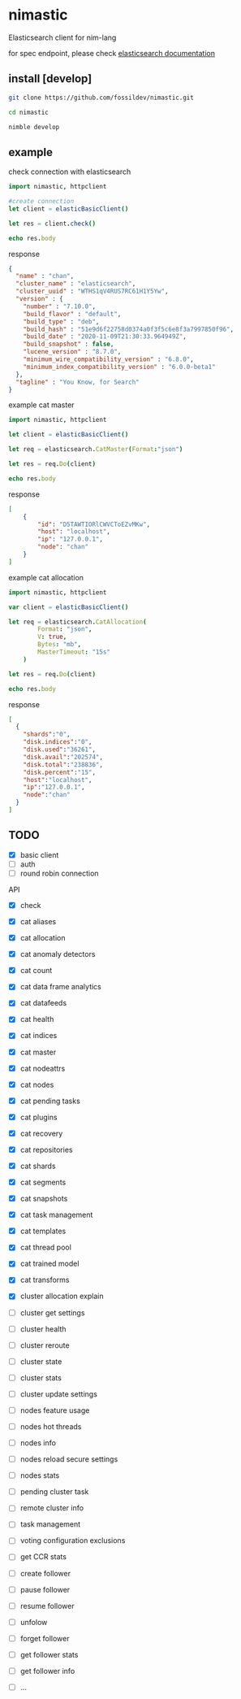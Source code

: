 # nimastic

Elasticsearch client for nim-lang

for spec endpoint, please check [elasticsearch documentation](https://www.elastic.co/guide/en/elasticsearch/reference/current/rest-apis.html)


## install [develop]

``` bash
git clone https://github.com/fossildev/nimastic.git

cd nimastic

nimble develop
```

## example


check connection with elasticsearch

``` nim
import nimastic, httpclient

#create connection
let client = elasticBasicClient()

let res = client.check()

echo res.body
```

 response 

``` json
{
  "name" : "chan",
  "cluster_name" : "elasticsearch",
  "cluster_uuid" : "WTHS1qV4RUS7RC61H1Y5Yw",
  "version" : {
    "number" : "7.10.0",
    "build_flavor" : "default",
    "build_type" : "deb",
    "build_hash" : "51e9d6f22758d0374a0f3f5c6e8f3a7997850f96",
    "build_date" : "2020-11-09T21:30:33.964949Z",
    "build_snapshot" : false,
    "lucene_version" : "8.7.0",
    "minimum_wire_compatibility_version" : "6.8.0",
    "minimum_index_compatibility_version" : "6.0.0-beta1"
  },
  "tagline" : "You Know, for Search"
}
```


example cat master

``` nim
import nimastic, httpclient

let client = elasticBasicClient()

let req = elasticsearch.CatMaster(Format:"json")

let res = req.Do(client)

echo res.body
```


response

``` json
[
    {
        "id": "D5TAWTIORlCWVCToEZvMKw",
        "host": "localhost",
        "ip": "127.0.0.1",
        "node": "chan"
    }
]
```

example cat allocation

``` nim
import nimastic, httpclient

var client = elasticBasicClient()

let req = elasticsearch.CatAllocation(
        Format: "json",
        V: true,
        Bytes: "mb",
        MasterTimeout: "15s"
    )

let res = req.Do(client)

echo res.body
```

response 

``` json
[
  {
    "shards":"0",
    "disk.indices":"0",
    "disk.used":"36261",
    "disk.avail":"202574",
    "disk.total":"238836",
    "disk.percent":"15",
    "host":"localhost",
    "ip":"127.0.0.1",
    "node":"chan"
  }
]
```





## TODO

- [x] basic client
- [ ] auth
- [ ] round robin connection

API

- [x] check
- [x] cat aliases
- [x] cat allocation
- [x] cat anomaly detectors
- [x] cat count
- [x] cat data frame analytics
- [x] cat datafeeds
- [x] cat health
- [x] cat indices
- [x] cat master
- [x] cat nodeattrs
- [x] cat nodes
- [x] cat pending tasks
- [x] cat plugins
- [x] cat recovery
- [x] cat repositories
- [x] cat shards
- [x] cat segments
- [X] cat snapshots
- [x] cat task management
- [x] cat templates
- [x] cat thread pool
- [x] cat trained model
- [x] cat transforms
- [x] cluster allocation explain
- [ ] cluster get settings
- [ ] cluster health
- [ ] cluster reroute
- [ ] cluster state
- [ ] cluster stats
- [ ] cluster update settings
- [ ] nodes feature usage
- [ ] nodes hot threads
- [ ] nodes info
- [ ] nodes reload secure settings
- [ ] nodes stats
- [ ] pending cluster task
- [ ] remote cluster info
- [ ] task management
- [ ] voting configuration exclusions
- [ ] get CCR stats
- [ ] create follower
- [ ] pause follower
- [ ] resume follower
- [ ] unfolow
- [ ] forget follower
- [ ] get follower stats
- [ ] get follower info
- [ ] ...

